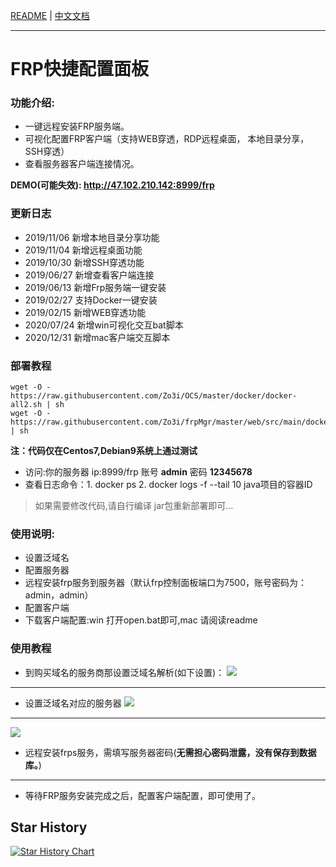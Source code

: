 [README](README.md) | [中文文档](README_zh.md)

---

# FRP快捷配置面板

### 功能介绍:

- 一键远程安装FRP服务端。
- 可视化配置FRP客户端（支持WEB穿透，RDP远程桌面， 本地目录分享， SSH穿透）
- 查看服务器客户端连接情况。

**DEMO(可能失效): [ http://47.102.210.142:8999/frp ]( http://47.102.210.142:8999/frp )**

### 更新日志

- 2019/11/06 新增本地目录分享功能
- 2019/11/04 新增远程桌面功能
- 2019/10/30 新增SSH穿透功能
- 2019/06/27 新增查看客户端连接
- 2019/06/13 新增Frp服务端一键安装
- 2019/02/27 支持Docker一键安装
- 2019/02/15 新增WEB穿透功能
- 2020/07/24 新增win可视化交互bat脚本
- 2020/12/31 新增mac客户端交互脚本

### 部署教程

```shell
wget -O - https://raw.githubusercontent.com/Zo3i/OCS/master/docker/docker-all2.sh | sh
wget -O - https://raw.githubusercontent.com/Zo3i/frpMgr/master/web/src/main/docker/final/run.sh | sh
```

**注：代码仅在Centos7,Debian9系统上通过测试**

- 访问:你的服务器 ip:8999/frp 账号 **admin** 密码 **12345678**
- 查看日志命令：1. docker ps 2. docker logs -f --tail 10 java项目的容器ID

> 如果需要修改代码,请自行编译 jar包重新部署即可...

### 使用说明:

- 设置泛域名
- 配置服务器
- 远程安装frp服务到服务器（默认frp控制面板端口为7500，账号密码为：admin，admin）
- 配置客户端
- 下载客户端配置:win 打开open.bat即可,mac 请阅读readme

### 使用教程

- 到购买域名的服务商那设置泛域名解析(如下设置)：
  ![](https://i.bmp.ovh/imgs/2019/06/b8db29874c3b85cf.png)

------

- 设置泛域名对应的服务器
  ![](https://i.bmp.ovh/imgs/2019/06/aad52e0b2b110dc5.png)

------

![](https://i.bmp.ovh/imgs/2019/06/dd24c12ddfa62e4e.png)

- 远程安装frps服务，需填写服务器密码(**无需担心密码泄露，没有保存到数据库。**)

------

- 等待FRP服务安装完成之后，配置客户端配置，即可使用了。

## Star History

[![Star History Chart](https://api.star-history.com/svg?repos=Zo3i/frpMgr&type=Timeline)](https://star-history.com/#Zo3i/frpMgr&Timeline)


